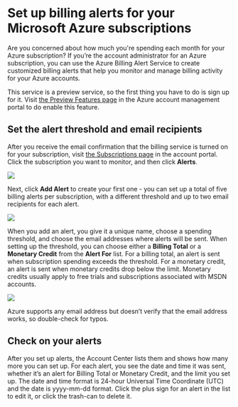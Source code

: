 <properties
    pageTitle="Set up billing alerts for your Microsoft Azure subscriptions | Microsoft Azure"
    description="Describes how you can set up alerts on your Azure bill so you can avoid billing surprises."
    services=""
    documentationCenter=""
    authors="vikdesai"
    manager="mbaldwin"
    editor=""
    tags="billing"
    />

<tags
    ms.service="billing"
    ms.workload="na"
    ms.tgt_pltfrm="na"
    ms.devlang="na"
    ms.topic="article"
    ms.date="08/18/2016"
    ms.author="vikdesai"/>


# <a name="set-up-billing-alerts-for-your-microsoft-azure-subscriptions"></a>Set up billing alerts for your Microsoft Azure subscriptions

Are you concerned about how much you're spending each month for your Azure subscription? If you’re the account administrator for an Azure subscription, you can use the Azure Billing Alert Service to create customized billing alerts that help you monitor and manage billing activity for your Azure accounts.

This service is a preview service, so the first thing you have to do is sign up for it. Visit [the Preview Features page](https://account.windowsazure.com/PreviewFeatures) in the Azure account management portal to do enable this feature.

## <a name="set-the-alert-threshold-and-email-recipients"></a>Set the alert threshold and email recipients

After you receive the email confirmation that the billing service is turned on for your subscription, visit [the Subscriptions page](https://account.windowsazure.com/Subscriptions) in the account portal. Click the subscription you want to monitor, and then click **Alerts**.

![][Image1]

Next, click **Add Alert** to create your first one - you can set up a total of five billing alerts per subscription, with a different threshold and up to two email recipients for each alert.

![][Image2]

When you add an alert, you give it a unique name, choose a spending threshold, and choose the email addresses where alerts will be sent. When setting up the threshold, you can choose either a **Billing Total** or a **Monetary Credit** from the **Alert For** list. For a billing total, an alert is sent when subscription spending exceeds the threshold. For a monetary credit, an alert is sent when monetary credits drop below the limit. Monetary credits usually apply to free trials and subscriptions associated with MSDN accounts.

![][Image3]

Azure supports any email address but doesn’t verify that the email address works, so double-check for typos.

## <a name="check-on-your-alerts"></a>Check on your alerts

After you set up alerts, the Account Center lists them and shows how many more you can set up. For each alert, you see the date and time it was sent, whether it’s an alert for Billing Total or Monetary Credit, and the limit you set up. The date and time format is 24-hour Universal Time Coordinate (UTC) and the date is yyyy-mm-dd format. Click the plus sign for an alert in the list to edit it, or click the trash-can to delete it.

[Image1]: ./media/azure-billing-set-up-alerts/billingalert1.png
[Image2]: ./media/azure-billing-set-up-alerts/billingalert2.png
[Image3]: ./media/azure-billing-set-up-alerts/billingalerts3.png



<!--HONumber=Oct16_HO2-->


